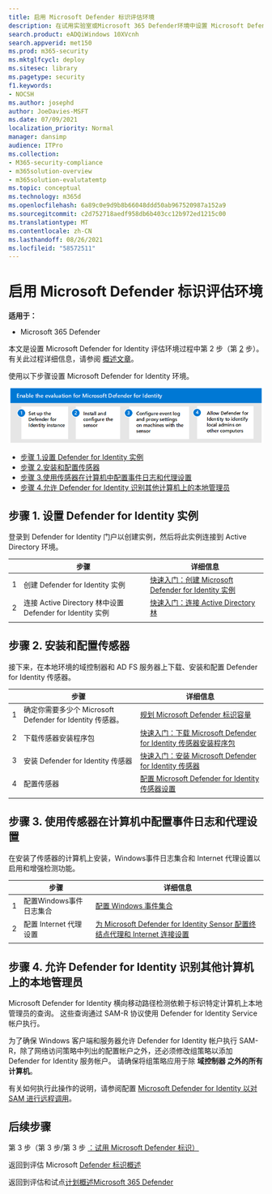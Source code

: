 ```yaml
---
title: 启用 Microsoft Defender 标识评估环境
description: 在试用实验室或Microsoft 365 Defender环境中设置 Microsoft Defender for Identity，&配置传感器，并发现其他计算机上的本地管理员。
search.product: eADQiWindows 10XVcnh
search.appverid: met150
ms.prod: m365-security
ms.mktglfcycl: deploy
ms.sitesec: library
ms.pagetype: security
f1.keywords:
- NOCSH
ms.author: josephd
author: JoeDavies-MSFT
ms.date: 07/09/2021
localization_priority: Normal
manager: dansimp
audience: ITPro
ms.collection:
- M365-security-compliance
- m365solution-overview
- m365solution-evalutatemtp
ms.topic: conceptual
ms.technology: m365d
ms.openlocfilehash: 6a89c0e9d9b8b66048ddd50ab967520987a152a9
ms.sourcegitcommit: c2d752718aedf958db6b403cc12b972ed1215c00
ms.translationtype: MT
ms.contentlocale: zh-CN
ms.lasthandoff: 08/26/2021
ms.locfileid: "58572511"
---
```

# <a name="enable-the-evaluation-environment-for-microsoft-defender-for-identity"></a>启用 Microsoft Defender 标识评估环境

**适用于：**
- Microsoft 365 Defender

本文是设置 Microsoft Defender for Identity 评估环境过程中第 2 步（第 [2](eval-defender-identity-overview.md) 步）。 有关此过程详细信息，请参阅 [概述文章](eval-defender-identity-overview.md)。

使用以下步骤设置 Microsoft Defender for Identity 环境。 

![在 Microsoft Defender 评估环境中启用 Microsoft Defender 标识的步骤。](../../media/defender/m365-defender-identity-eval-enable-steps.png)

- [步骤 1.设置 Defender for Identity 实例](#step-1-set-up-the-defender-for-identity-instance)
- [步骤 2.安装和配置传感器](#step-2-install-and-configure-the-sensor)
- [步骤 3.使用传感器在计算机中配置事件日志和代理设置](#step-3-configure-event-log-and-proxy-settings-on-machines-with-the-sensor)
- [步骤 4.允许 Defender for Identity 识别其他计算机上的本地管理员](#step-4-allow-defender-for-identity-to-identify-local-admins-on-other-computers)

## <a name="step-1-set-up-the-defender-for-identity-instance"></a>步骤 1. 设置 Defender for Identity 实例

登录到 Defender for Identity 门户以创建实例，然后将此实例连接到 Active Directory 环境。 

|  |步骤     |详细信息  |
|---------|---------|---------|
|1      | 创建 Defender for Identity 实例        | [快速入门：创建 Microsoft Defender for Identity 实例](/defender-for-identity/install-step1)        |
|2      | 连接 Active Directory 林中设置 Defender for Identity 实例   | [快速入门：连接 Active Directory 林](/defender-for-identity/install-step2)  |
| | |

## <a name="step-2-install-and-configure-the-sensor"></a>步骤 2. 安装和配置传感器

接下来，在本地环境的域控制器和 AD FS 服务器上下载、安装和配置 Defender for Identity 传感器。

|  |步骤     |详细信息  |
|---------|---------|---------|
|1      | 确定你需要多少个 Microsoft Defender for Identity 传感器。        | [规划 Microsoft Defender 标识容量](/defender-for-identity/capacity-planning)   |
|2      | 下载传感器安装程序包  |  [快速入门：下载 Microsoft Defender for Identity 传感器安装程序包](/defender-for-identity/install-step3)   |
|3      | 安装 Defender for Identity 传感器    |  [快速入门：安装 Microsoft Defender for Identity 传感器](/defender-for-identity/install-step4)       |
|4      | 配置传感器       |  [配置 Microsoft Defender for Identity 传感器设置 ](/defender-for-identity/install-step5)   |
|   |         |         |

## <a name="step-3-configure-event-log-and-proxy-settings-on-machines-with-the-sensor"></a>步骤 3. 使用传感器在计算机中配置事件日志和代理设置

在安装了传感器的计算机上安装，Windows事件日志集合和 Internet 代理设置以启用和增强检测功能。

|  |步骤     |详细信息  |
|---------|---------|---------|
|1      | 配置Windows事件日志集合         | [配置 Windows 事件集合](/defender-for-identity/configure-windows-event-collection)        |
|2      | 配置 Internet 代理设置        | [为 Microsoft Defender for Identity Sensor 配置终结点代理和 Internet 连接设置](/defender-for-identity/configure-proxy)        |
|   |         |         |

## <a name="step-4-allow-defender-for-identity-to-identify-local-admins-on-other-computers"></a>步骤 4. 允许 Defender for Identity 识别其他计算机上的本地管理员

Microsoft Defender for Identity 横向移动路径检测依赖于标识特定计算机上本地管理员的查询。 这些查询通过 SAM-R 协议使用 Defender for Identity Service 帐户执行。 

为了确保 Windows 客户端和服务器允许 Defender for Identity 帐户执行 SAM-R，除了网络访问策略中列出的配置帐户之外，还必须修改组策略以添加 Defender for Identity 服务帐户。 请确保将组策略应用于除 **域控制器 之外的所有计算机**。

有关如何执行此操作的说明，请参阅配置 [Microsoft Defender for Identity 以对 SAM 进行远程调用](/defender-for-identity/install-step8-samr)。 

## <a name="next-steps"></a>后续步骤

第 3 步（第 3 步/第 3 步 [：试用 Microsoft Defender 标识）](eval-defender-identity-pilot.md)

返回到评估 Microsoft [Defender 标识概述](eval-defender-identity-overview.md)

返回到评估和试点[计划概述Microsoft 365 Defender](eval-overview.md)